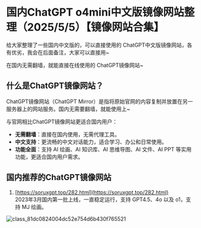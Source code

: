 # 国内ChatGPT o4mini中文版镜像网站整理（2025/5/5）【镜像网站合集】

给大家整理了一些国内中文版的，可以直接使用的 ChatGPT中文版镜像网站，各有优劣，我会在后面备注，大家可以直接用~

在国内无需翻墙，就能直接在线使用的 ChatGPT镜像网站~

## 什么是ChatGPT镜像网站？

ChatGPT镜像网站（ChatGPT Mirror）是指将原始官网的内容复制并放置在另一服务器上的网站服务。国内无需要翻墙，就能使用上~

与官网相比ChatGPT镜像网站更适合国内用户：

- **无需翻墙**：直接在国内使用，无需代理工具。
- **中文支持**：更流畅的中文对话能力，适合学习、办公和日常使用。
- **功能全面**：支持 AI 绘画、AI 知识库、AI 思维导图、AI 文件、AI PPT 等实用功能，更适合国内用户需求。

## 国内推荐的ChatGPT镜像网站

1. [https://soruxgpt.top/282.html](https://soruxgpt.top/282.html)  
   2023年3月国内第一批上线，一直稳定运行，支持 GPT4.5、4o 以及 o1，支持 MJ 绘画。
   

![class_81dc0824004dc52e754d6b430f765521](https://github.com/user-attachments/assets/f7573cd5-92cd-4400-a001-7ce56e72269f)

